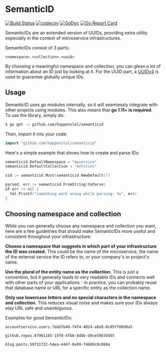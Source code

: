 # SemanticID

[![Build Status](https://travis-ci.org/gin-gonic/gin.svg)](https://travis-ci.org/happenslol/semanticid)
[![codecov](https://codecov.io/gh/happenslol/semanticid/branch/master/graph/badge.svg)](https://codecov.io/gh/happenslol/semanticid)
[![GoDoc](https://godoc.org/github.com/happenslol/semanticid?status.svg)](https://godoc.org/github.com/happenslol/semanticid)
[![Go Report Card](https://goreportcard.com/badge/github.com/happenslol/semanticid)](https://goreportcard.com/report/github.com/happenslol/semanticid)

SemanticIDs are an extended version of UUIDs, providing extra utility especially in the context of microservice infrastructures.

SemanticIDs consist of 3 parts:

```
<namespace>.<collection>.<uuid>
```

By choosing a meaningful namespace and collection, you can glean a lot of information about an ID just by looking at it. For the UUID part, a [UUIDv4](<https://en.wikipedia.org/wiki/Universally_unique_identifier#Version_4_(random)>) is used to guarantee globally unique IDs.

## Usage

SemanticID uses go modules internally, so it will seamlessly integrate with other projects using modules. This also means that **go 1.11+ is required**.  
To use the library, simply do:

```bash
$ go get -u github.com/happenslol/semanticid
```

Then, import it into your code:

```go
import "github.com/happenslol/semanticid"
```

Here's a simple example that shows how to create and parse IDs:

```go
semanticid.DefaultNamespace = "myservice"
semanticid.DefaultCollection = "entities"

sid := semanticid.Must(semanticid.NewDefault())

parsed, err := semanticid.FromString(toParse)
if err != nil {
  fmt.Printf("something went wrong while parsing: %v", err)
}
```

## Choosing namespace and collection

While you can generally choose any namespace and collection you want, here are a few guidelines that should make SemanticIDs more useful and consistent throughout your infrastructure:

**Choose a namespace that suggests in which part of your infrastructure the ID was created.** This could be the name of the microservice, the name of the external service the ID refers to, or your company's or project's name.

**Use the plural of the entity name as the collection.** This is just a convention, but it generally leads to very readable IDs and connects well with other parts of your applications - in practice, you can probably reuse that database name or URL for a specific entity as the collection name.

**Only use lowercase letters and no special characters in the namespace and collection.** This reduces visual noise and makes sure your IDs always stay URL safe and unambiguous.

Examples for good SemanticIDs:

```
accountservice.users.7da57b46-f4f4-4824-a8e8-0c05ff88d9a5
```

```
github.repos.87961165-15f0-4fb8-8d8b-d9ce59034565
```

```
blog.posts.59731722-54ea-4447-8e99-f4689c0c060a
```
